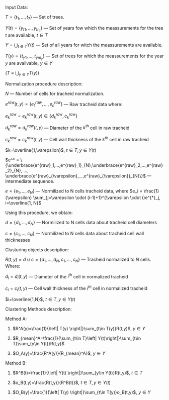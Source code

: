 Input Data:

$T=\left\{ t_1, ..., t_7 \right\}$ — Set of trees.

$Y(t)=\left\{ y_{t1}, ..., y_{tn_t} \right\}$ — Set of years fow which the meassurements for the tree $t$ are available,  $t \in T$

$Y=\bigcup_{t \in T} Y(t)$ — Set of all years for witch the meassurements are available.

$T(y)=\left\{ t_{y1}, ..., t_{ym_y} \right\}$ — Set of trees for which the meassurements for the year $y$ are availvable, $y \in Y$

$\left (T \equiv \bigcup_{y \in Y} T(y) \right )$

Normalization procedure description:

$N$ — Number of cells for tracheid normalization.

$e^{raw}(t,y)=\{e^{raw}_1, ..., e^{raw}_{\varepsilon}\}$ — Raw tracheid data where:

$e^{raw}_k = e^{raw}_k(t,y) \in \{d^{raw}_k, c^{raw}_k\}$

$d^{raw}_k=d^{raw}_k(t,y)$ — Diameter of the $k^{th}$ cell in raw tracheid

$c^{raw}_k=c^{raw}_k(t,y)$ — Cell wall thickness of the $k^{th}$ cell in raw tracheid

$k=\overline{1,\varepsilon}$, $t\in T, y\in Y(t)$

$e^* = \{\underbrace{e^{raw}_1,...,e^{raw}_1}_{N},\underbrace{e^{raw}_2,...,e^{raw}_2}_{N}, ..., \underbrace{e^{raw}_{\varepsilon},...,e^{raw}_{\varepsilon}}_{N}\}$ — Intermediate sequence.


$e = \{e_1, ..., e_N\}$ — Normilized to N cells tracheid data, where 
$e_i = \frac{1}{\varepsilon} \sum_{j=\varepsilon \cdot (i-1)+1}^{\varepsilon \cdot i}e^{*}_j, i=\overline{1, N}$

Using this procedure, we obtain:

$d = \{d_1, ..., d_N\}$ — Normilized to N cells data about tracheid cell diameters

$c = \{c_1, ..., c_N\}$ — Normilized to N cells data about tracheid cell wall thicknesses



Clusturing objects description:

$R(t,y) =d \cup c = \left\{ d_1, ... , d_{N}, c_1, ..., c_{N}\right\}$ — Tracheid normalized to $N$ cells. Where:

$d_i=d_i(t,y)$ — Diameter of the $i^{th}$ cell in normalized tracheid

$c_i=c_i(t,y)$ — Cell wall thickness of the $i^{th}$ cell in normalized tracheid

$i=\overline{1,N}$, $t\in T, y\in Y(t)$


Clustering Methods description:


Method A:

1. $R^A(y)=\frac{1}{\left| T(y) \right|}\sum_{t\in T(y)}R(t,y)$,   $y\in Y$

2. $R_{mean}^A=\frac{1}{\sum_{t\in T}\left| Y(t)\right|}\sum_{t\in T}\sum_{y\in Y(t)}R(t,y)$

3. $O_A(y)=\frac{R^A(y)}{R_{mean}^A}$,   $y\in Y$

Method B:

1. $R^B(t)=\frac{1}{\left| Y(t) \right|}\sum_{y\in Y(t)}R(t,y)$,   $t\in T$

2. $o_B(t,y)=\frac{R(t,y)}{R^B(t)}$,   $t\in T, y\in Y(t)$

3. $O_B(y)=\frac{1}{\left| T(y) \right|}\sum_{t\in T(y)}o_B(t,y)$,   $y\in Y$
